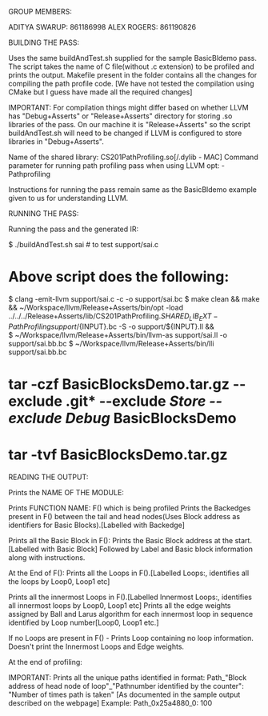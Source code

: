 GROUP MEMBERS:

ADITYA SWARUP: 861186998
ALEX ROGERS: 861190826 

BUILDING THE PASS:

Uses the same buildAndTest.sh supplied for the sample BasicBldemo pass. The script takes the name of C file(without .c extension) to be profiled and prints the output. 
Makefile present in the folder contains all the changes for compiling the path profile code.
[We have not tested the compilation using CMake but I guess have made all the required changes]

IMPORTANT:
For compilation things might differ based on whether LLVM has "Debug+Asserts" or "Release+Asserts" directory for storing .so libraries of the pass. 
On our machine it is "Release+Asserts" so the script buildAndTest.sh will need to be changed if LLVM is configured to store libraries in "Debug+Asserts".

Name of the shared library: CS201PathProfiling.so[/.dylib - MAC]
Command parameter for running path profiling pass when using LLVM opt: -Pathprofiling 

Instructions for running the pass remain same as the BasicBldemo example given to us for understanding LLVM.   


RUNNING THE PASS:

Running the pass and the generated IR:

$ ./buildAndTest.sh sai # to test support/sai.c

# Above script does the following:
$ clang -emit-llvm support/sai.c -c -o support/sai.bc
$ make clean && make && ~/Workspace/llvm/Release+Asserts/bin/opt -load ../../../Release+Asserts/lib/CS201PathProfiling.${SHARED_LIB_EXT} -PathProfiling support/${INPUT}.bc -S -o support/${INPUT}.ll && \
$ ~/Workspace/llvm/Release+Asserts/bin/llvm-as support/sai.ll -o support/sai.bb.bc
$ ~/Workspace/llvm/Release+Asserts/bin/lli support/sai.bb.bc

# tar -czf BasicBlocksDemo.tar.gz --exclude .git* --exclude *Store --exclude Debug* BasicBlocksDemo
# tar -tvf BasicBlocksDemo.tar.gz

READING THE OUTPUT:

Prints the NAME OF THE MODULE:

Prints FUNCTION NAME: F() which is being profiled
Prints the Backedges present in F() between the tail and head nodes(Uses Block address as identifiers for Basic Blocks).[Labelled with Backedge]

Prints all the Basic Block in F():
Prints the Basic Block address at the start.[Labelled with Basic Block]
Followed by Label and Basic block information along with instructions.

At the End of F():
Prints all the Loops in F().[Labelled Loops:, identifies all the loops by Loop0, Loop1 etc]

Prints all the innermost Loops in F().[Labelled Innermost Loops:, identifies all innermost loops by Loop0, Loop1 etc]
Prints all the edge weights assigned by Ball and Larus algorithm for each innermost loop in sequence identified by Loop number[Loop0, Loop1 etc.]

If no Loops are present in F() - Prints Loop containing no loop information. Doesn't print the Innermost Loops and Edge weights.

At the end of profiling:

IMPORTANT:
Prints all the unique paths identified in format: Path_"Block address of head node of loop"_"Pathnumber identified by the counter": "Number of times path is taken"
[As documented in the sample output described on the webpage]
Example:
Path_0x25a4880_0: 100 
 
 
